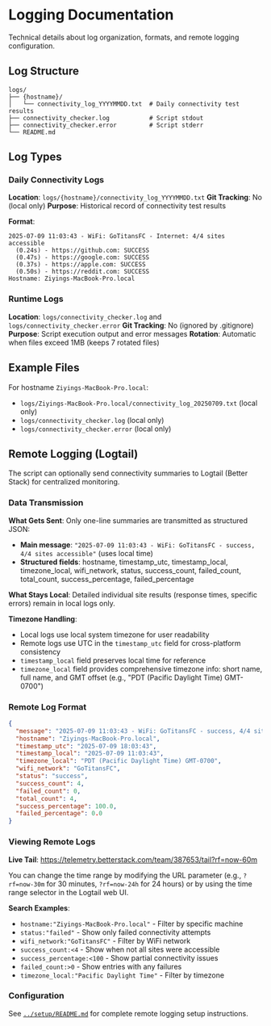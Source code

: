 # Logging Documentation

Technical details about log organization, formats, and remote logging configuration.

## Log Structure

```
logs/
├── {hostname}/
│   └── connectivity_log_YYYYMMDD.txt  # Daily connectivity test results
├── connectivity_checker.log           # Script stdout
├── connectivity_checker.error         # Script stderr
└── README.md
```

## Log Types

### Daily Connectivity Logs
**Location**: `logs/{hostname}/connectivity_log_YYYYMMDD.txt`
**Git Tracking**: No (local only)
**Purpose**: Historical record of connectivity test results

**Format**:
```
2025-07-09 11:03:43 - WiFi: GoTitansFC - Internet: 4/4 sites accessible
  (0.24s) - https://github.com: SUCCESS
  (0.47s) - https://google.com: SUCCESS
  (0.37s) - https://apple.com: SUCCESS
  (0.50s) - https://reddit.com: SUCCESS
Hostname: Ziyings-MacBook-Pro.local
```

### Runtime Logs
**Location**: `logs/connectivity_checker.log` and `logs/connectivity_checker.error`
**Git Tracking**: No (ignored by .gitignore)
**Purpose**: Script execution output and error messages
**Rotation**: Automatic when files exceed 1MB (keeps 7 rotated files)

## Example Files

For hostname `Ziyings-MacBook-Pro.local`:
- `logs/Ziyings-MacBook-Pro.local/connectivity_log_20250709.txt` (local only)
- `logs/connectivity_checker.log` (local only)
- `logs/connectivity_checker.error` (local only)

## Remote Logging (Logtail)

The script can optionally send connectivity summaries to Logtail (Better Stack) for centralized monitoring.

### Data Transmission

**What Gets Sent**: Only one-line summaries are transmitted as structured JSON:
- **Main message**: `"2025-07-09 11:03:43 - WiFi: GoTitansFC - success, 4/4 sites accessible"` (uses local time)
- **Structured fields**: hostname, timestamp_utc, timestamp_local, timezone_local, wifi_network, status, success_count, failed_count, total_count, success_percentage, failed_percentage

**What Stays Local**: Detailed individual site results (response times, specific errors) remain in local logs only.

**Timezone Handling**: 
- Local logs use local system timezone for user readability
- Remote logs use UTC in the `timestamp_utc` field for cross-platform consistency
- `timestamp_local` field preserves local time for reference
- `timezone_local` field provides comprehensive timezone info: short name, full name, and GMT offset (e.g., "PDT (Pacific Daylight Time) GMT-0700")

### Remote Log Format

```json
{
  "message": "2025-07-09 11:03:43 - WiFi: GoTitansFC - success, 4/4 sites accessible",
  "hostname": "Ziyings-MacBook-Pro.local",
  "timestamp_utc": "2025-07-09 18:03:43",
  "timestamp_local": "2025-07-09 11:03:43",
  "timezone_local": "PDT (Pacific Daylight Time) GMT-0700",
  "wifi_network": "GoTitansFC",
  "status": "success",
  "success_count": 4,
  "failed_count": 0,
  "total_count": 4,
  "success_percentage": 100.0,
  "failed_percentage": 0.0
}
```

### Viewing Remote Logs

**Live Tail**: https://telemetry.betterstack.com/team/387653/tail?rf=now-60m

You can change the time range by modifying the URL parameter (e.g., `?rf=now-30m` for 30 minutes, `?rf=now-24h` for 24 hours) or by using the time range selector in the Logtail web UI.

**Search Examples**:
- `hostname:"Ziyings-MacBook-Pro.local"` - Filter by specific machine
- `status:"failed"` - Show only failed connectivity attempts
- `wifi_network:"GoTitansFC"` - Filter by WiFi network
- `success_count:<4` - Show when not all sites were accessible
- `success_percentage:<100` - Show partial connectivity issues
- `failed_count:>0` - Show entries with any failures
- `timezone_local:"Pacific Daylight Time"` - Filter by timezone

### Configuration

See [`../setup/README.md`](../setup/README.md) for complete remote logging setup instructions.

